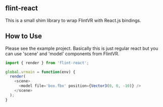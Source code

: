 flint-react
-----------

This is a small shim library to wrap FlintVR with React.js bindings.


How to Use
----------

Please see the example project. Basically this is just regular react
but you can use 'scene' and 'model' components from FlintVR.

```javascript
import { render } from 'flint-react';

global.vrmain = function(env) {
  render(
    <scene>
      <model file='box.fbx' position={Vector3(0, 0, -10)} />
    </scene>
  );
}
```